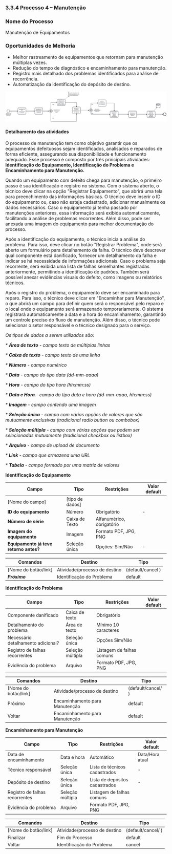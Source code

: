 ### 3.3.4 Processo 4 – Manutenção 

### Nome do Processo
Manutenção de Equipamentos

### Oportunidades de Melhoria
- Melhor rastreamento de equipamentos que retornam para manutenção múltiplas vezes.
- Redução do tempo de diagnóstico e encaminhamento para manutenção.
- Registro mais detalhado dos problemas identificados para análise de recorrência.
- Automatização da identificação do depósito de destino.
  
![Exemplo de um Modelo BPMN do PROCESSO 4](images/modelagemmanutencao.svg "Modelo BPMN do Processo 4.")

#### Detalhamento das atividades

O processo de manutenção tem como objetivo garantir que os equipamentos defeituosos sejam identificados, analisados e reparados de forma eficiente, assegurando sua disponibilidade e funcionamento adequado. Esse processo é composto por três principais atividades: **Identificação do Equipamento, Identificação do Problema e Encaminhamento para Manutenção.**

Quando um equipamento com defeito chega para manutenção, o primeiro passo é sua identificação e registro no sistema. Com o sistema aberto, o técnico deve clicar na opção "Registrar Equipamento", que abrirá uma tela para preenchimento das informações básicas. O técnico deve inserir o ID do equipamento ou, caso não esteja cadastrado, adicionar manualmente os dados necessários.
Caso o equipamento já tenha passado por manutenções anteriores, essa informação será exibida automaticamente, facilitando a análise de problemas recorrentes. Além disso, pode ser anexada uma imagem do equipamento para melhor documentação do processo.

Após a identificação do equipamento, o técnico inicia a análise do problema. Para isso, deve clicar no botão "Registrar Problema", onde será aberto um formulário para detalhamento da falha. O técnico deve descrever qual componente está danificado, fornecer um detalhamento da falha e indicar se há necessidade de informações adicionais.
Caso o problema seja recorrente, será exibida uma lista de falhas semelhantes registradas anteriormente, permitindo a identificação de padrões. Também será possível anexar evidências visuais do defeito, como imagens ou relatórios técnicos.

Após o registro do problema, o equipamento deve ser encaminhado para reparo. Para isso, o técnico deve clicar em "Encaminhar para Manutenção", o que abrirá um campo para definir quem será o responsável pelo reparo e o local onde o equipamento será armazenado temporariamente.
O sistema registrará automaticamente a data e a hora do encaminhamento, garantindo um controle preciso do fluxo de manutenção. Além disso, o técnico pode selecionar o setor responsável e o técnico designado para o serviço.

_Os tipos de dados a serem utilizados são:_

_* **Área de texto** - campo texto de múltiplas linhas_

_* **Caixa de texto** - campo texto de uma linha_

_* **Número** - campo numérico_

_* **Data** - campo do tipo data (dd-mm-aaaa)_

_* **Hora** - campo do tipo hora (hh:mm:ss)_

_* **Data e Hora** - campo do tipo data e hora (dd-mm-aaaa, hh:mm:ss)_

_* **Imagem** - campo contendo uma imagem_

_* **Seleção única** - campo com várias opções de valores que são mutuamente exclusivas (tradicional radio button ou combobox)_

_* **Seleção múltipla** - campo com várias opções que podem ser selecionadas mutuamente (tradicional checkbox ou listbox)_

_* **Arquivo** - campo de upload de documento_

_* **Link** - campo que armazena uma URL_

_* **Tabela** - campo formado por uma matriz de valores_

**Identificação do Equipamento**

| **Campo**       | **Tipo**         | **Restrições** | **Valor default** |
| ---             | ---              | ---            | ---               |
| [Nome do campo] | [tipo de dados]  |                |                   |
| **ID do equipamento**  |  Número   | Obrigatório    |    -               |
| **Número de série**    | Caixa de Texto   | Alfanumérico, obrigatório |                |
| **Imagem do equipamento**          | Imagem   | Formato PDF, JPG, PNG |           |
| **Equipamento já teve retorno antes?**  |  Seleção única   | Opções: Sim/Não    |    -               |

| **Comandos**         |  **Destino**                   | **Tipo** |
| ---                  | ---                            | ---               |
| [Nome do botão/link] | Atividade/processo de destino  | (default/cancel  ) |
| ***Próximo***       |    Identificação do Problema    | default            |


**Identificação do Problema**

| **Campo**       | **Tipo**         | **Restrições** | **Valor default** |
| ---             | ---              | ---            | ---               |
| Componente danificado | Caixa de texto  | Obrigatório  |                   |
| Detalhamento do problema | Área de texto | Mínimo 10 caracteres |                   |
| Necessário detalhamento adicional? | Seleção única | Opções Sim/Não |                   |
| Registro de falhas recorrentes | Seleção múltipla | Listagem de falhas comuns |            |
| Evidência do problema | Arquivo | Formato PDF, JPG, PNG |            |


| **Comandos**         |  **Destino**                   | **Tipo**          |
| ---                  | ---                            | ---               |
| [Nome do botão/link] | Atividade/processo de destino  | (default/cancel/  ) |
| Próximo              |  Encaminhamento para Manutenção | default                  |
| Voltar  |  Encaminhamento para Manutenção | default                  |


**Encaminhamento para Manutenção**

| **Campo**       | **Tipo**         | **Restrições** | **Valor default** |
| ---             | ---              | ---            | ---               |
| Data de encaminhamento | Data e hora  | Automático  |  Data/Hora atual  |
| Técnico responsável | Seleção única | Lista de técnicos cadastrados |    -               |
| Depósito de destino | Seleção única | Lista de depósitos cadastrados | -                  |
| Registro de falhas recorrentes | Seleção múltipla | Listagem de falhas comuns |            |
| Evidência do problema | Arquivo | Formato PDF, JPG, PNG |            |


| **Comandos**         |  **Destino**                   | **Tipo**          |
| ---                  | ---                            | ---               |
| [Nome do botão/link] | Atividade/processo de destino  | (default/cancel/  ) |
| Finalizar |  Fim do Processo | default                |
| Voltar  |  Identificação do Problema | cancel    |




